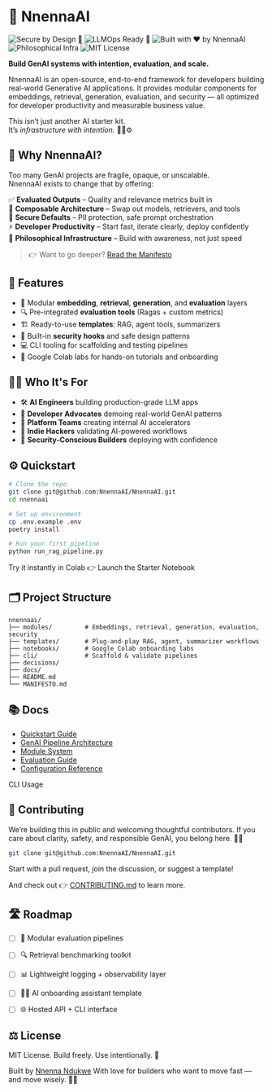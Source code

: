 # 🚀 NnennaAI
![Secure by Design 🔐](https://img.shields.io/badge/secure_by_design-🔐-brightgreen)
![LLMOps Ready 🚀](https://img.shields.io/badge/LLMOps_ready-🚀-orange)
![Built with ❤️ by NnennaAI](https://img.shields.io/badge/built%20with-%E2%9D%A4%EF%B8%8F%20by%20NnennaAI-purple)
![Philosophical Infra](https://img.shields.io/badge/Philosophical_Infrastructure-🧠-blueviolet)
![MIT License](https://img.shields.io/badge/License-MIT-lightgrey)

**Build GenAI systems with intention, evaluation, and scale.**

NnennaAI is an open-source, end-to-end framework for developers building real-world Generative AI applications. It provides modular components for embeddings, retrieval, generation, evaluation, and security — all optimized for developer productivity and measurable business value.

This isn’t just another AI starter kit.  
It’s *infrastructure with intention.* 🧠🔐⚙️


## 🌟 Why NnennaAI?

Too many GenAI projects are fragile, opaque, or unscalable.  
NnennaAI exists to change that by offering:

✅ **Evaluated Outputs** – Quality and relevance metrics built in  
🧩 **Composable Architecture** – Swap out models, retrievers, and tools  
🔐 **Secure Defaults** – PII protection, safe prompt orchestration  
⚡ **Developer Productivity** – Start fast, iterate clearly, deploy confidently  
🧠 **Philosophical Infrastructure** – Build with awareness, not just speed

> 👉 Want to go deeper? [Read the Manifesto](./MANIFESTO.md)


## 🔧 Features

- 🧠 Modular **embedding**, **retrieval**, **generation**, and **evaluation** layers  
- 🔍 Pre-integrated **evaluation tools** (Ragas + custom metrics)  
- 🏗️ Ready-to-use **templates**: RAG, agent tools, summarizers  
- 🔐 Built-in **security hooks** and safe design patterns  
- 💻 CLI tooling for scaffolding and testing pipelines  
- 📓 Google Colab labs for hands-on tutorials and onboarding  


## 👩‍💻 Who It's For

- 🛠️ **AI Engineers** building production-grade LLM apps  
- 💬 **Developer Advocates** demoing real-world GenAI patterns  
- 🏢 **Platform Teams** creating internal AI accelerators  
- 🚀 **Indie Hackers** validating AI-powered workflows  
- 🔐 **Security-Conscious Builders** deploying with confidence


## ⚙️ Quickstart

```bash
# Clone the repo
git clone git@github.com:NnennaAI/NnennaAI.git
cd nnennaai

# Set up environment
cp .env.example .env
poetry install

# Run your first pipeline
python run_rag_pipeline.py
```

Try it instantly in Colab 👉 Launch the Starter Notebook

## 🗂️ Project Structure

```
nnennaai/
├── modules/         # Embeddings, retrieval, generation, evaluation, security
├── templates/       # Plug-and-play RAG, agent, summarizer workflows
├── notebooks/       # Google Colab onboarding labs
├── cli/             # Scaffold & validate pipelines
├── decisions/
├── docs/
├── README.md
└── MANIFESTO.md
```

## 📚 Docs

- [Quickstart Guide](docs/quickstart.md)
- [GenAI Pipeline Architecture](docs/pipeline.md)
- [Module System](docs/modules.md)
- [Evaluation Guide](docs/evaluations.md)
- [Configuration Reference](docs/config.md)

CLI Usage

## 🤝 Contributing

We’re building this in public and welcoming thoughtful contributors.
If you care about clarity, safety, and responsible GenAI, you belong here. 💬✨

```bash
git clone git@github.com:NnennaAI/NnennaAI.git
```

Start with a pull request, join the discussion, or suggest a template!

And check out 👉 [CONTRIBUTING.md](./CONTRIBUTING.md) to learn more.

## 🛣️ Roadmap
 - [ ] 🧪 Modular evaluation pipelines

 - [ ] 🔍 Retrieval benchmarking toolkit

 - [ ] 📊 Lightweight logging + observability layer

 - [ ] 👩‍🏫 AI onboarding assistant template

 - [ ] 🌐 Hosted API + CLI interface

## ⚖️ License

MIT License. Build freely. Use intentionally. 🚀

Built by [Nnenna Ndukwe](https://github.com/nnennandukwe/)
With love for builders who want to move fast — and move wisely. 🧠💡
